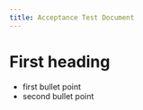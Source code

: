 ```yaml
---
title: Acceptance Test Document
---
```


# First heading
- first bullet point
- second bullet point

